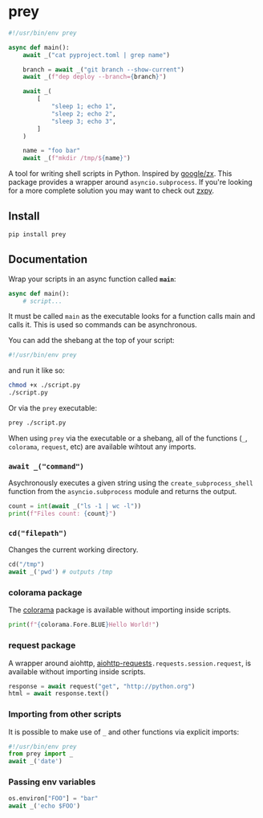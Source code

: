 # prey
```py
#!/usr/bin/env prey

async def main():
    await _("cat pyproject.toml | grep name")

    branch = await _("git branch --show-current")
    await _(f"dep deploy --branch={branch}")

    await _(
        [
            "sleep 1; echo 1",
            "sleep 2; echo 2",
            "sleep 3; echo 3",
        ]
    )

    name = "foo bar"
    await _(f"mkdir /tmp/${name}")
```

A tool for writing shell scripts in Python. Inspired by [google/zx](https://github.com/google/zx). This package provides a wrapper around `asyncio.subprocess`. If you're looking for a more complete solution you may want to check out [zxpy](https://github.com/tusharsadhwani/zxpy).


## Install
```bash
pip install prey
```

## Documentation
Wrap your scripts in an async function called **`main`**:
```py
async def main():
    # script...
```
It must be called `main` as the executable looks for a function calls main and calls it. This is used so commands can be asynchronous.

You can add the shebang at the top of your script:
```py
#!/usr/bin/env prey
```
and run it like so:
```bash
chmod +x ./script.py
./script.py
```

Or via the `prey` executable:
```bash
prey ./script.py
```
When using `prey` via the executable or a shebang, all of the functions (`_`, `colorama`, `request`, etc) are available wihtout any imports.

### `await _("command")`
Asychronously executes a given string using the `create_subprocess_shell` function from the `asyncio.subprocess` module and returns the output.
```py
count = int(await _("ls -1 | wc -l"))
print(f"Files count: {count}")
```

### `cd("filepath")`
Changes the current working directory.
```py
cd("/tmp")
await _('pwd') # outputs /tmp
```

### colorama package
The [colorama]() package is available without importing inside scripts.
```py
print(f"{colorama.Fore.BLUE}Hello World!")
```

### request package
A wrapper around aiohttp, [aiohttp-requests](https://pypi.org/project/aiohttp-requests/)`.requests.session.request`, is available without importing inside scripts.
```py
response = await request("get", "http://python.org")
html = await response.text()
```

### Importing from other scripts
It is possible to make use of `_` and other functions via explicit imports:
```py
#!/usr/bin/env prey
from prey import _
await _('date')
```

### Passing env variables
```py
os.environ["FOO"] = "bar"
await _('echo $FOO')
```